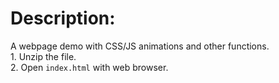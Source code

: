 # Description:  
 A webpage demo with CSS/JS animations and other functions.    
    1. Unzip the file.  
    2. Open `index.html` with web browser. 
